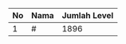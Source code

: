 | No | Nama            | Jumlah Level |
|----|-----------------|--------------|
| 1  | #    |    1896        |
